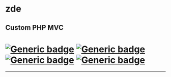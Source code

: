 # zde
## Custom PHP MVC
# [![Generic badge](https://img.shields.io/badge/Used-HTML-green.svg?style=plastic)](https://developer.mozilla.org/en-US/docs/Web/Guide/HTML/HTML5) [![Generic badge](https://img.shields.io/badge/Used-CSS-blue.svg?style=plastic)](https://www.tutorialrepublic.com/css-tutorial/) [![Generic badge](https://img.shields.io/badge/Used-JS-yellow.svg?style=plastic)](https://developer.mozilla.org/en-US/docs/Web/JavaScript) [![Generic badge](https://img.shields.io/badge/Used-PHP-lightgrey.svg?style=plastic)](https://www.php.net/)

<hr>
 
